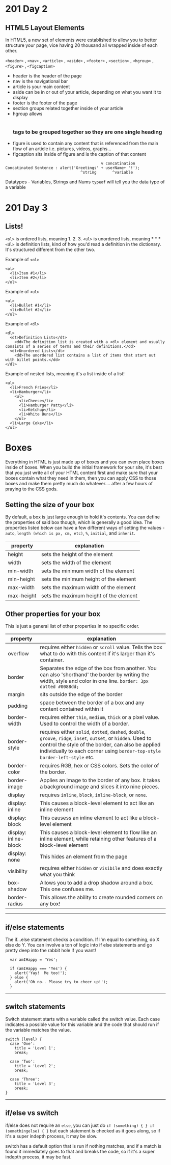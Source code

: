 # 201 Day 2

HTML5 Layout Elements
-------------------------
In HTML5, a new set of elements were established to allow you to better structure your page, vice having 20 thousand <divs> all wrapped inside of each other.

`<header>` , `<nav>` , `<article>` , `<aside>` , `<footer>` , `<section>` , `<hgroup>` , `<figure>` , `<figcaption>`

* header is the header of the page
* nav is the navigational bar
* article is your main content
* aside can be in or out of your article, depending on what you want it to display
* footer is the footer of the page
* section groups related together inside of your article
* hgroup allows <h1> <h2> <h3> tags to be grouped together so they are one single heading
* figure is used to contain any content that is referenced from the main flow of an article i.e. pictures, videos, graphs...
* figcaption sits inside of figure and is the caption of that content


```
                                          v concatination
Concatinated Sentence : alert('Greetings' + userName+ '!');
                                 ^string       ^variable
```

Datatypes - Variables, Strings and Nums
`typeof` will tell you the data type of a variable

# 201 Day 3
## Lists!

`<ol>` is ordered lists, meaning 1. 2. 3.
`<ul>` is unordered lists, meaning * * *
`<dl>` is definition lists, kind of how you'd read a definition in the dictionary.  It's structured different from the other two.

Example of `<ol>`
```
<ol>
  <li>Item #1</li>
  <li>Item #2</li>
</ol>
```

Example of `<ul>`
```
<ul>
  <li>Bullet #1</li>
  <li>Bullet #2</li>
</ul>
```

Example of `<dl>`
```
<dl>
  <dt>Definition Lists</dt>
    <dd>The definition list is created with a <dl> element and usually consists of a series of terms and their definitions.</dd>
  <dt>Unordered Lists</dt>
    <dd>The unordered list contains a list of items that start out with billet points.</dd>
</dl>
```

Example of nested lists, meaning it's a list inside of a list!
```
<ul>
  <li>French Fries</li>
  <li>Hamburger</li>
    <ul>
	  <li>Cheese</li>
	  <li>Hamburger Patty</li>
	  <li>Ketchup</li>
	  <li>White Buns</li>
	</ul>
  <li>Large Coke</li>
</ul>
```
# Boxes
Everything in HTML is just made up of boxes and you can even place boxes inside of boxes.  When you build the initial framework for your site, it's best that you just write all of your HTML content first and make sure that your boxes contain what they need in them, then you can apply CSS to those boxes and make them pretty much do whatever.... after a few hours of praying to the CSS gods.


## Setting the size of your box

By default, a box is just large enough to hold it's contents.  You can define the properties of said box though, which is generally a good idea.  The properties listed below can have a few different ways of setting the values - `auto`, `length (which is px, cm, etc)`, `%`, `initial`, and `inherit`.

property | explanation
-------- | -----------
height | sets the height of the element
width | sets the width of the element
min-width | sets the minimum width of the element
min-height | sets the minimum height of the element
max-width | sets the maximum width of the element
max-height | sets the maximum height of the element

## Other properties for your box

This is just a general list of other properties in no specific order.

property | explanation
-------- | -----------
overflow | requires either `hidden` or `scroll` value.  Tells the box what to do with this content if it's larger than it's container.
border | Separates the edge of the box from another.  You can also 'shorthand' the border by writing the width, style and color in one line. `border: 3px dotted #0088dd;`
margin | sits outside the edge of the border
padding | space between the border of a box and any content contained within it
border-width | requires either `thin`, `medium`, `thick` or a pixel value.  Used to control the width of a border.
border-style | requires either `solid`, `dotted`, `dashed`, `double`, `groove`, `ridge`, `inset`, `outset`, or `hidden`.  Used to control the style of the border, can also be applied individually to each corner using `border-top-style` `border-left-style` etc.
border-color | requires RGB, hex or CSS colors.  Sets the color of the border.
border-image | Applies an image to the border of any box.  It takes a background image and slices it into nine pieces.
display | requires `inline`, `block`, `inline-block`, or `none`.
display: inline | This causes a block-level element to act like an inline element
display: block | This causess an inline element to act like a block-level element
display: inline-block | This causes a block-level element to flow like an inline element, while retaining other features of a block-level element
display: none | This hides an element from the page
visibility | requires either `hidden` or `visibile` and does exactly what you think
box-shadow | Allows you to add a drop shadow around a box.  This one confuses me.
border-radius | This allows the ability to create rounded corners on any box!

---

## if/else statements

The if...else statement checks a condition.  If I'm equal to something, do X else do Y.  You can involve a ton of logic into if else statements and go pretty deep into the rabbit hole if you want!

```
  var amIHappy = 'Yes';

  if (amIHappy === 'Yes') {
    alert('Yay!  Me too!');
  } else {
    alert('Oh no.. Please try to cheer up!');
  }
```

---

## switch statements

Switch statement starts with a variable called the switch value.  Each case indicates a possible value for this variable and the code that should run if the variable matches the value.
```
switch (level) {
  case 'One':
    title = 'Level 1';
    break;
  
  case 'Two':
    title = 'Level 2';
    break;

  case 'Three':
    title = 'Level 3';
    break;
}
```
---

## if/else vs switch

if/else does not require an `else`, you can just do `if (something) { } if (somethingelse) { }` but each statement is checked as it goes along, so if it's a super indepth process, it may be slow.

switch has a default option that is run if nothing matches, and if a match is found it immediately goes to that and breaks the code, so if it's a super indepth process, it may be fast.
